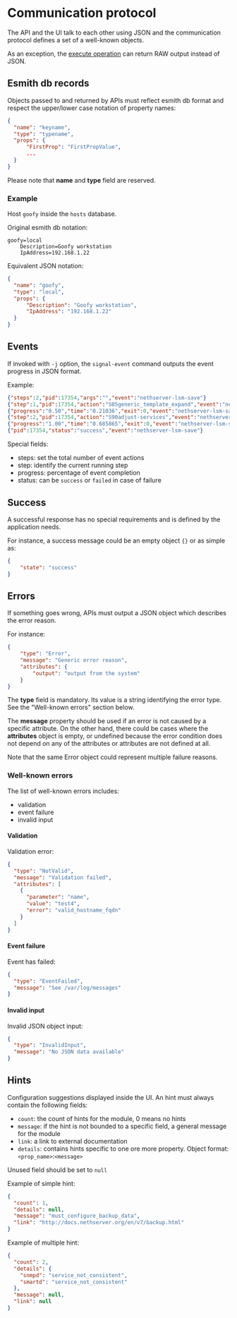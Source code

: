 # Communication protocol

The API and the UI talk to each other using JSON and the communication
protocol defines a set of a well-known objects.

As an exception, the [execute operation](/api_guidelines/#execute) can return RAW output instead of JSON.

## Esmith db records

Objects passed to and returned by APIs must reflect esmith db format and respect the upper/lower case notation
of property names:

```json
{
  "name": "keyname",
  "type": "typename",
  "props": {
      "FirstProp": "FirstPropValue",
      ...
  }
}
```

Please note that **name** and **type** field are reserved.

### Example

Host `goofy` inside the `hosts` database.

Original esmith db notation:
```
goofy=local
    Description=Goofy workstation
    IpAddress=192.168.1.22
```

Equivalent JSON notation:
```json
{
  "name": "goofy",
  "type": "local",
  "props": {
      "Description": "Goofy workstation",
      "IpAddress": "192.168.1.22"
  }
}
```

## Events

If invoked with `-j` option, the `signal-event` command outputs the event progress in JSON format.

Example:
```json
{"steps":2,"pid":17354,"args":"","event":"nethserver-lsm-save"}
{"step":1,"pid":17354,"action":"S05generic_template_expand","event":"nethserver-lsm-save","state":"running"}
{"progress":"0.50","time":"0.21036","exit":0,"event":"nethserver-lsm-save","state":"done","step":1,"pid":17354,"action":"S05generic_template_expand"}
{"step":2,"pid":17354,"action":"S90adjust-services","event":"nethserver-lsm-save","state":"running"}
{"progress":"1.00","time":"0.685865","exit":0,"event":"nethserver-lsm-save","state":"done","step":2,"pid":17354,"action":"S90adjust-services"}
{"pid":17354,"status":"success","event":"nethserver-lsm-save"}
```

Special fields:

- steps: set the total number of event actions 
- step: identify the current running step
- progress: percentage of event completion
- status: can be `success` or `failed` in case of failure

## Success

A successful response has no special requirements and is defined by the application 
needs.

For instance, a success message could be an empty object `{}` or as simple as:
```json
{
    "state": "success"
}
```

## Errors

If something goes wrong, APIs must output a JSON object which describes the error reason.

For instance:
```json
{
    "type": "Error",
    "message": "Generic error reason",
    "attributes": {
        "output": "output from the system"
    }
}
```

The **type** field is mandatory. Its value is a string identifying the error type. 
See the "Well-known errors" section below.

The **message** property should be used if an error is not caused by a specific
attribute. On the other hand, there could be cases where the **attributes**
object is empty, or undefined because the error condition does not depend on any
of the attributes or attributes are not defined at all. 

Note that the same Error object could represent multiple failure reasons.


### Well-known errors

The list of well-known errors includes:

- validation
- event failure
- invalid input


#### Validation

Validation error:

```json
{
  "type": "NotValid",
  "message": "Validation failed",
  "attributes": [
    {
      "parameter": "name",
      "value": "test4",
      "error": "valid_hostname_fqdn"
    }
  ]
}
```

#### Event failure

Event has failed:

```json
{
  "type": "EventFailed",
  "message": "See /var/log/messages"
} 
```

#### Invalid input

Invalid JSON object input:

```json
{
  "type": "InvalidInput",
  "message": "No JSON data available"
}
```

## Hints

Configuration suggestions displayed inside the UI.
An hint must always contain the following fields:

- `count`: the count of hints for the module, 0 means no hints
- `message`: if the hint is not bounded to a specific field, a general message for the module
- `link`: a link to external documentation
- `details`: contains hints specific to one ore more property. Object format: `<prop_name>`:`<message>`

Unused field should be set to `null`

Example of simple hint:
```json
{
  "count": 1,
  "details": null,
  "message": "must_configure_backup_data",
  "link": "http://docs.nethserver.org/en/v7/backup.html"
}
```

Example of multiple hint:
```json
{
  "count": 2,
  "details": {
    "snmpd": "service_not_consistent",
    "smartd": "service_not_consistent"
  },
  "message": null,
  "link": null
}
```

